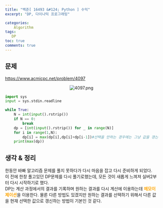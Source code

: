 ```yaml
---
title: "백준[ 16493 &#124; Python ] 수익"
excerpt: "DP, 다이나믹 프로그래밍"

categories:
    Algorithm
tags:
   DP
toc: true
comments: true
---
```

## 문제  
<https://www.acmicpc.net/problem/4097>
<p align = "center"><img alt = "4097.png" src = "../../assets/images/boj/4097.png"></p>

<style type = 'text/css'>
    .o{
    font-weight: bold;
    color:orange;
    }

</style>

```python
import sys
input = sys.stdin.readline

while True:
    N = int(input().rstrip()) 
    if N == 0:
        break
    dp = [int(input().rstrip()) for _ in range(N)]
    for i in range(1,N):
        dp[i] = max(dp[i],dp[i]+dp[i-1])#선택을 안하는 경우에는 그냥 값을 갱신하지 않고 전의 값을 불러오면된다.
    print(max(dp))
```  
## 생각 & 정리  
한동안 바빠 알고리즘 문제를 풀지 못하다가 다시 마음을 잡고 다시 준비하게 되었다.  
이 전에 한창 풀고있던 DP문제를 다시 풀기로했는데, 모든 것이 새롭게 느껴져 실버2부터 다시 시작하기로 했다.  
DP는 계산 과정에서의 결과를 기록하며 원하는 결과를 다시 계산에 이용하는데 <span class ="o">메모이제이션</span>을 이용한다. 물론 다른 방법도 있겠지만 원하는 결과를 선택하기 위해서 다른 값을 현재 선택한 값으로 갱신하는 방법이 기본인 것 같다. 